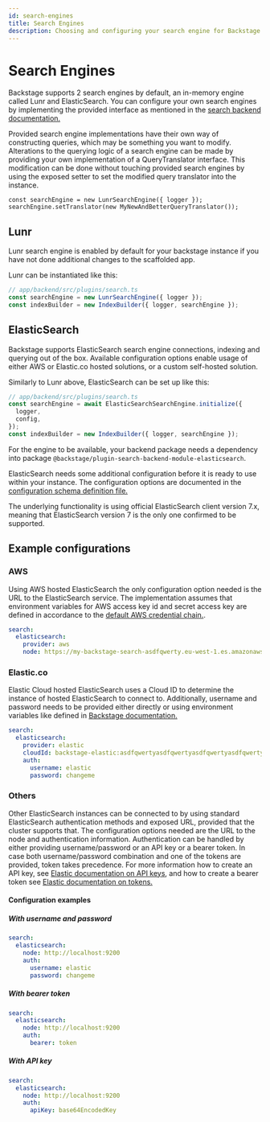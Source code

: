 ```yaml
---
id: search-engines
title: Search Engines
description: Choosing and configuring your search engine for Backstage
---
```


# Search Engines

Backstage supports 2 search engines by default, an in-memory engine called Lunr
and ElasticSearch. You can configure your own search engines by implementing the
provided interface as mentioned in the
[search backend documentation.](./getting-started.md#Backend)

Provided search engine implementations have their own way of constructing
queries, which may be something you want to modify. Alterations to the querying
logic of a search engine can be made by providing your own implementation of a
QueryTranslator interface. This modification can be done without touching
provided search engines by using the exposed setter to set the modified query
translator into the instance.

```
const searchEngine = new LunrSearchEngine({ logger });
searchEngine.setTranslator(new MyNewAndBetterQueryTranslator());
```

## Lunr

Lunr search engine is enabled by default for your backstage instance if you have
not done additional changes to the scaffolded app.

Lunr can be instantiated like this:

```typescript
// app/backend/src/plugins/search.ts
const searchEngine = new LunrSearchEngine({ logger });
const indexBuilder = new IndexBuilder({ logger, searchEngine });
```

## ElasticSearch

Backstage supports ElasticSearch search engine connections, indexing and
querying out of the box. Available configuration options enable usage of either
AWS or Elastic.co hosted solutions, or a custom self-hosted solution.

Similarly to Lunr above, ElasticSearch can be set up like this:

```typescript
// app/backend/src/plugins/search.ts
const searchEngine = await ElasticSearchSearchEngine.initialize({
  logger,
  config,
});
const indexBuilder = new IndexBuilder({ logger, searchEngine });
```

For the engine to be available, your backend package needs a dependency into
package `@backstage/plugin-search-backend-module-elasticsearch`.

ElasticSearch needs some additional configuration before it is ready to use
within your instance. The configuration options are documented in the
[configuration schema definition file.](https://github.com/backstage/backstage/blob/master/plugins/search-backend-module-elasticsearch/config.d.ts)

The underlying functionality is using official ElasticSearch client version 7.x,
meaning that ElasticSearch version 7 is the only one confirmed to be supported.

## Example configurations

### AWS

Using AWS hosted ElasticSearch the only configuration option needed is the URL
to the ElasticSearch service. The implementation assumes that environment
variables for AWS access key id and secret access key are defined in accordance
to the
[default AWS credential chain.](https://docs.aws.amazon.com/sdk-for-javascript/v2/developer-guide/setting-credentials-node.html).

```yaml
search:
  elasticsearch:
    provider: aws
    node: https://my-backstage-search-asdfqwerty.eu-west-1.es.amazonaws.com
```

### Elastic.co

Elastic Cloud hosted ElasticSearch uses a Cloud ID to determine the instance of
hosted ElasticSearch to connect to. Additionally, username and password needs to
be provided either directly or using environment variables like defined in
[Backstage documentation.](https://backstage.io/docs/conf/writing#includes-and-dynamic-data)

```yaml
search:
  elasticsearch:
    provider: elastic
    cloudId: backstage-elastic:asdfqwertyasdfqwertyasdfqwertyasdfqwerty==
    auth:
      username: elastic
      password: changeme
```

### Others

Other ElasticSearch instances can be connected to by using standard
ElasticSearch authentication methods and exposed URL, provided that the cluster
supports that. The configuration options needed are the URL to the node and
authentication information. Authentication can be handled by either providing
username/password or an API key or a bearer token. In case both
username/password combination and one of the tokens are provided, token takes
precedence. For more information how to create an API key, see
[Elastic documentation on API keys](https://www.elastic.co/guide/en/elasticsearch/reference/current/security-api-create-api-key.html),
and how to create a bearer token see
[Elastic documentation on tokens.](https://www.elastic.co/guide/en/elasticsearch/reference/current/security-api-create-service-token.html)

#### Configuration examples

##### With username and password

```yaml
search:
  elasticsearch:
    node: http://localhost:9200
    auth:
      username: elastic
      password: changeme
```

##### With bearer token

```yaml
search:
  elasticsearch:
    node: http://localhost:9200
    auth:
      bearer: token
```

##### With API key

```yaml
search:
  elasticsearch:
    node: http://localhost:9200
    auth:
      apiKey: base64EncodedKey
```
